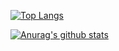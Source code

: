 [![Top Langs](https://github-readme-stats.vercel.app/api/top-langs/?username=mizix)](https://github.com/anuraghazra/github-readme-stats)

[![Anurag's github stats](https://github-readme-stats.vercel.app/api?username=mizix&count_private=true&show_icons=true)](https://github.com/anuraghazra/github-readme-stats)



